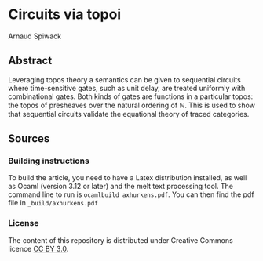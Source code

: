 Circuits via topoi
==================

Arnaud Spiwack

Abstract
--------

Leveraging topos theory a semantics can be given to sequential circuits where time-sensitive gates, such as unit delay, are treated uniformly with combinational gates. Both kinds of gates are functions in a particular topos: the topos of presheaves over the natural ordering of ℕ. This is used to show that sequential circuits validate the equational theory of traced categories.

Sources
-------

### Building instructions ###

To build the article, you need to have a Latex distribution installed, as well as Ocaml (version 3.12 or later) and the melt text processing tool. The command line to run is `ocamlbuild axhurkens.pdf`. You can then find the pdf file in `_build/axhurkens.pdf`

### License ###

The content of this repository is distributed under Creative Commons licence [CC BY 3.0](http://creativecommons.org/licenses/by/3.0/).
